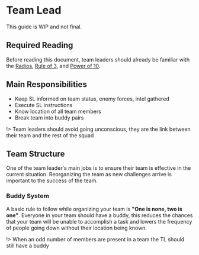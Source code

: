 # Team Lead 

This guide is WIP and not final.

## Required Reading
Before reading this document, team leaders should already be familiar with the [Radios](/guides/players/radios.md), [Rule of 3](/guides/tactics/ruleof3.md), and [Power of 10](/guides/tactics/powerof10.md).

## Main Responsibilities
- Keep SL informed on team status, enemy forces, intel gathered
- Execute SL instructions
- Know location of all team members
- Break team into buddy pairs

!> Team leaders should avoid going unconscious, they are the link between their team and the rest of the squad

## Team Structure

One of the team leader's main jobs is to ensure their team is effective in the current situation. Reorganizing the team as new challenges arrive is important to the success of the team.

### Buddy System

A basic rule to follow while organizing your team is <b>"One is none, two is one"</b>. Everyone in your team should have a buddy, this reduces the chances that your team will be unable to accomplish a task and lowers the frequency of people going down without their location being known.

!> When an odd number of members are present in a team the TL should still have a buddy
